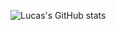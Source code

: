 ![Lucas's GitHub stats](https://github-readme-stats.vercel.app/api?username=catdevman&show_icons=true&theme=gruvbox)

